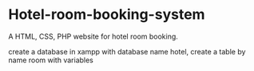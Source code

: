 # Hotel-room-booking-system
A HTML, CSS, PHP website for hotel room booking.

create a database in xampp with database name hotel, 
create a table by name room with variables 
